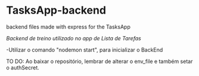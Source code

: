 # TasksApp-backend
backend files made with express for the TasksApp

*Backend de treino utilizado no app de Lista de Tarefas*

-Utilizar o comando "nodemon start", para inicializar o BackEnd

TO DO: Ao baixar o repositório, lembrar de alterar o env_file e também setar o authSecret.
